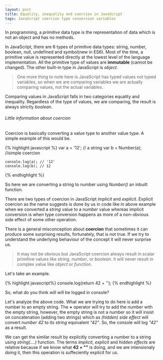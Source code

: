 ```yaml
---
layout: post
title: Equality, inequality and coercion in JavaScript 
tags: JavaScript coercion type conversion variables
---
```


In programming, a _primitive_ data type is the representation of data which is not an object and has no methods.

In JavaScript, there are 6 types of primitive data types: string, number, boolean, null, undefined and symbol(new in ES6). Most of the time, a primitive value is represented directly at the lowest level of the language implementation. All the primitive type of values are **immutable** (cannot be changed). The other built-in type in JavaScript is _object_.

> One more thing to note here is JavaScript has typed values not typed variables, so when we are comparing variables we are actually comparing values, not the actual variables.

Comparing values in JavaScript falls in two categories equality and inequality. Regardless of the type of values, we are comparing, the result is always strictly _boolean_.


###### Little information about coercion

Coercion is basically converting a value type to another value type. A simple example of this would be.

 {% highlight javascript %}
    var a = '12'; // a string
    var b = Number(a); //simple coercion

    console.log(a); // '12'
    console.log(b); // 12
 {% endhighlight %}

So here we are converting a string to number using _Number()_ an inbuilt function.

There are two types of coercion in JavaScript _implicit_ and _explicit_. Explicit coercion as the name suggests is done by us in code like in above example when we converted a _string_ value to a _number_ value whereas implicit conversion is when type conversion happens as more of a non-obvious side effect of some other operation.

There is a general misconception about **coercion** that sometimes it can produce some surprising results, fortunately, that is not true.
If we try to understand the underlying behaviour of the concept it will never surprise us.  

> It may not be obvious but JavaScript coercion always result in scalar primitive values like _string_, _number_, or _boolean_. it will never result in complex value like _object_  or _function_.

Let's take an example.

{% highlight javascript%}
    console.log(return 42 + '');
{% endhighlight %} 

So, what do you think will will be logged in console?

Let's analyze the above code. What we are trying to do here is add a number to an empty string. The **+** operator will try to add the number with the empty string, however, the empty string is not a number so it will insist on concatenation (adding two strings) which as _(hidden) side effect_ will convert _number 42_ to its _string_ equivalent _"42"_. So, the console will log _"42"_ as a result.

 We can get the similar result by explicitly converting a number to a string using _string(....)_ function. The terms _implicit_, _explicit_ and _hidden effects_ are relative because if we know what **42 + ""** is doing, and we are intensionaly doing it, then this operation is suffeciently explicit for us. 
